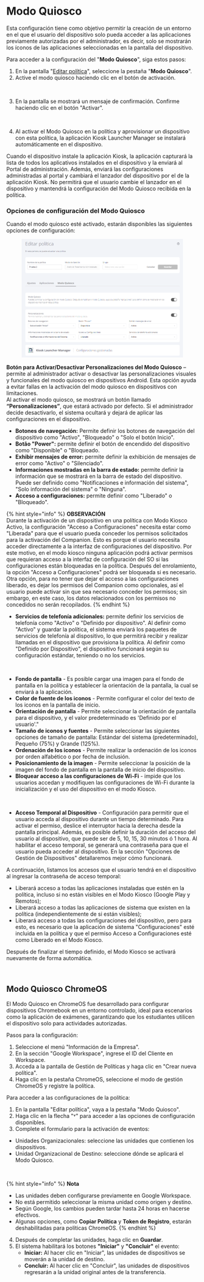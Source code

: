 # Modo Quiosco

Esta configuración tiene como objetivo permitir la creación de un entorno en el que el usuario del dispositivo solo pueda acceder a las aplicaciones previamente autorizadas por el administrador, es decir, solo se mostrarán los íconos de las aplicaciones seleccionadas en la pantalla del dispositivo.

Para acceder a la configuración del "**Modo Quiosco**", siga estos pasos:&#x20;

1. En la pantalla "[Editar política](./)", seleccione la pestaña "**Modo Quiosco**".&#x20;
2. Active el modo quiosco haciendo clic en el botón de activación.

<figure><img src="../../../../.gitbook/assets/Captura de tela 2024-01-11 135757.png" alt=""><figcaption></figcaption></figure>

3. En la pantalla se mostrará un mensaje de confirmación. Confirme haciendo clic en el botón "Activar".

<figure><img src="../../../../.gitbook/assets/image (32).png" alt=""><figcaption></figcaption></figure>

4. Al activar el Modo Quiosco en la política y aprovisionar un dispositivo con esta política, la aplicación Kiosk Launcher Manager se instalará automáticamente en el dispositivo.

Cuando el dispositivo instale la aplicación Kiosk, la aplicación capturará la lista de todos los aplicativos instalados en el dispositivo y la enviará al Portal de administración.  Además, enviará las  configuraciones administradas al portal y cambiará el lanzador del dispositivo por el de la aplicación Kiosk. No permitirá que el usuario cambie el lanzador en el dispositivo y mantendrá la configuración del Modo Quiosco recibida en la política.

### Opciones de configuración del Modo Quiosco

Cuando el modo quiosco esté activado, estarán disponibles las siguientes opciones de configuración:

<figure><img src="../../../../.gitbook/assets/image (223).png" alt=""><figcaption></figcaption></figure>

**Botón para Activar/Desactivar Personalizaciones del Modo Quiosco** – permite al administrador activar o desactivar las personalizaciones visuales y funcionales del modo quiosco en dispositivos Android. Esta opción ayuda a evitar fallas en la activación del modo quiosco en dispositivos con limitaciones.\
Al activar el modo quiosco, se mostrará un botón llamado **“Personalizaciones”**, que estará activado por defecto. Si el administrador decide desactivarlo, el sistema ocultará y dejará de aplicar las configuraciones en el dispositivo.

* **Botones de navegación:** Permite definir los botones de navegación del dispositivo como "Activo", "Bloqueado" o "Solo el botón Inicio".
* **Botão "Power":** permite definir el botón de encendido del dispositivo como "Disponible" o "Bloqueado.
* **Exhibir mensajes de error:** permite definir la exhibición de mensajes de error como "Activo" o "Silenciado".
* **Informaciones mostradas en la barra de estado:** permite definir la información que se mostrará en la barra de estado del dispositivo. Puede ser definido como "Notificaciones e información del sistema", "Solo información del sistema" o "Ninguna".
* **Acceso a configuraciones:** permite definir como "Liberado" o "Bloqueado".

{% hint style="info" %}
**OBSERVACIÓN**\
Durante la activación de un dispositivo en una política con Modo Kiosco Activo, la configuración "Acceso a Configuraciones" necesita estar como "Liberada" para que el usuario pueda conceder los permisos solicitados para la activación del Companion. Esto es porque el usuario necesita acceder directamente a la interfaz de configuraciones del dispositivo. Por este motivo, en el modo kiosco ninguna aplicación podrá activar permisos que requieran acceso a la interfaz de configuración del SO si las configuraciones están bloqueadas en la política. Después del enrolamiento, la opción "Acceso a Configuraciones" podrá ser bloqueada si es necesario.\
Otra opción, para no tener que dejar el acceso a las configuraciones liberado, es dejar los permisos del Companion como opcionales, así el usuario puede activar sin que sea necesario conceder los permisos; sin embargo, en este caso, los datos relacionados con los permisos no concedidos no serán recopilados.
{% endhint %}

* **Servicios de telefonía adicionales:** permite definir los servicios de telefonía como "Activo" o "Definido por dispositivo". Al definir como "Activo" y guardar la política, el sistema enviará los paquetes de servicios de telefonía al dispositivo, lo que permitirá recibir y realizar llamadas en el dispositivo que provisiona la política. Al definir como "Definido por  Dispositivo", el dispositivo funcionará según su configuración estándar, teniendo o no los servicios.

<figure><img src="../../../../.gitbook/assets/image (130).png" alt=""><figcaption></figcaption></figure>

* **Fondo de pantalla** - Es posible cargar una imagen para el fondo de pantalla en la política y establecer la orientación de la pantalla, la cual se enviará a la aplicación.
* **Color de fuente de los iconos** - Permite configurar el color del texto de los iconos en la pantalla de inicio.
* **Orientación de pantalla** - Permite seleccionar la orientación de pantalla para el dispositivo, y el valor predeterminado es 'Definido por el usuario'."
* **Tamaño de iconos y fuentes** - Permite seleccionar las siguientes opciones de tamaño de pantalla: Estándar del sistema (predeterminado), Pequeño (75%) y Grande (125%).
* **Ordenación de los iconos** - Permite realizar la ordenación de los iconos por orden alfabético o por fecha de inclusión.
* **Posicionamiento de la imagen** - Permite seleccionar la posición de la imagen del fondo de pantalla en la pantalla de inicio del dispositivo.
* **Bloquear acceso a las configuraciones de Wi-Fi** - impide que los usuarios accedan y modifiquen las configuraciones de Wi-Fi durante la inicialización y el uso del dispositivo en el modo Kiosco.

<figure><img src="../../../../.gitbook/assets/image (131).png" alt=""><figcaption></figcaption></figure>

* **Acceso Temporal al Dispositivo** - Configuración para permitir que el usuario acceda al dispositivo durante un tiempo determinado. Para activar el permiso, deslice el interruptor hacia la derecha desde la pantalla principal. Además, es posible definir la duración del acceso del usuario al dispositivo, que puede ser de 5, 10, 15, 30 minutos ó 1 hora. Al habilitar el acceso temporal, se generará una contraseña para que el usuario pueda acceder al dispositivo. En la sección "Opciones de Gestión de Dispositivos" detallaremos mejor cómo funcionará.

A continuación, listamos los accesos que el usuario tendrá en el dispositivo al ingresar la contraseña de acceso temporal:&#x20;

* Liberará acceso a todas las aplicaciones instaladas que estén en la política, incluso si no están visibles en el Modo Kiosco (Google Play y Remotos);
* Liberará acceso a todas las aplicaciones de sistema que existen en la política (independientemente de si están visibles);
* Liberará acceso a todas las configuraciones del dispositivo, pero para esto, es necesario que la aplicación de sistema "Configuraciones" esté incluida en la política y que el permiso Acceso a Configuraciones esté como Liberado en el Modo Kiosco.

Después de finalizar el tiempo definido, el Modo Kiosco se activará nuevamente de forma automática.

<figure><img src="../../../../.gitbook/assets/image (132).png" alt=""><figcaption></figcaption></figure>

## **Modo Quiosco ChromeOS**

El Modo Quiosco en ChromeOS fue desarrollado para configurar dispositivos Chromebook en un entorno controlado, ideal para escenarios como la aplicación de exámenes, garantizando que los estudiantes utilicen el dispositivo solo para actividades autorizadas.

Pasos para la configuración:

1. Seleccione el menú "Información de la Empresa".
2. En la sección "Google Workspace", ingrese el ID del Cliente en Workspace.
3. Acceda a la pantalla de Gestión de Políticas y haga clic en "Crear nueva política".
4. Haga clic en la pestaña ChromeOS, seleccione el modo de gestión ChromeOS y registre la política.

Para acceder a las configuraciones de la política:

1. En la pantalla "Editar política", vaya a la pestaña "Modo Quiosco".
2. Haga clic en la flecha "˅" para acceder a las opciones de configuración disponibles.
3. Complete el formulario para la activación de eventos:

* Unidades Organizacionales: seleccione las unidades que contienen los dispositivos.
* Unidad Organizacional de Destino: seleccione dónde se aplicará el Modo Quiosco.

<figure><img src="../../../../.gitbook/assets/image (220).png" alt=""><figcaption></figcaption></figure>

{% hint style="info" %}
**Nota**

* Las unidades deben configurarse previamente en Google Workspace.
* No está permitido seleccionar la misma unidad como origen y destino.
* Según Google, los cambios pueden tardar hasta 24 horas en hacerse efectivos.
* Algunas opciones, como **Copiar Política** y **Token de Registro**, estarán deshabilitadas para políticas ChromeOS.
{% endhint %}

4. Después de completar las unidades, haga clic en **Guardar**.
5. El sistema habilitará los botones **"Iniciar"** y **"Concluir"** el evento:
   * **Iniciar:** Al hacer clic en "Iniciar", las unidades de dispositivos se moverán a la unidad de destino.
   * **Concluir:** Al hacer clic en "Concluir", las unidades de dispositivos regresarán a la unidad original antes de la transferencia.
